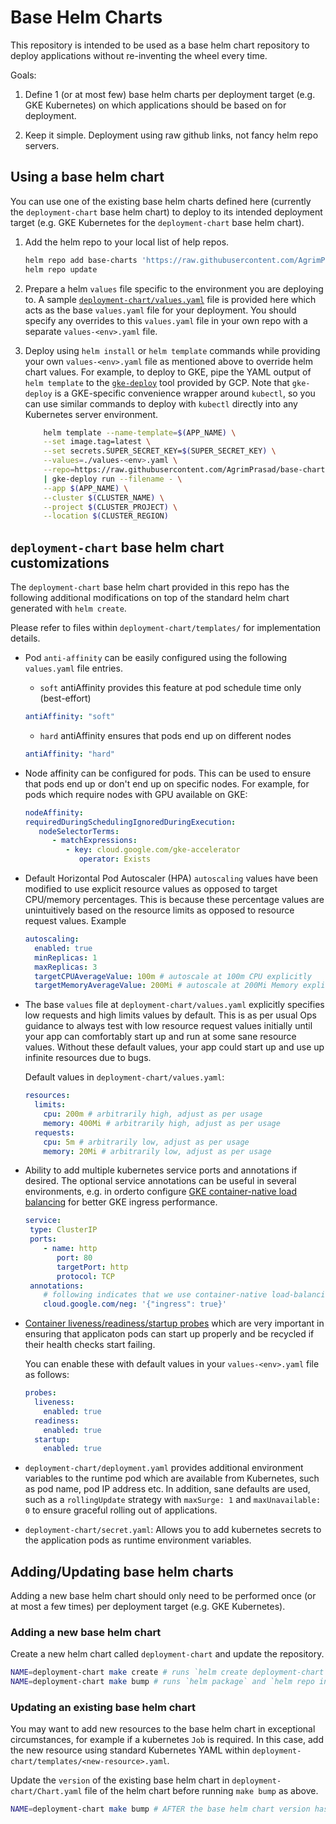 # Base Helm Charts

This repository is intended to be used as a base helm chart repository to deploy applications without re-inventing the wheel every time.

Goals:

1. Define 1 (or at most few) base helm charts per deployment target (e.g. GKE Kubernetes) on which applications should be based on for deployment.

1. Keep it simple. Deployment using raw github links, not fancy helm repo servers.

## Using a base helm chart

You can use one of the existing base helm charts defined here (currently the `deployment-chart` base helm chart) to deploy to its intended deployment target (e.g. GKE Kubernetes for the `deployment-chart` base helm chart).

1. Add the helm repo to your local list of help repos.

   ```sh
   helm repo add base-charts 'https://raw.githubusercontent.com/AgrimPrasad/base-charts/master/'
   helm repo update
   ```

2. Prepare a helm `values` file specific to the environment you are deploying to. A sample [`deployment-chart/values.yaml`](./deployment-chart/values.yaml) file is provided here which acts as the base `values.yaml` file for your deployment. You should specify any overrides to this `values.yaml` file in your own repo with a separate `values-<env>.yaml` file.

3. Deploy using `helm install` or `helm template` commands while providing your own `values-<env>.yaml` file as mentioned above to override helm chart values. For example, to deploy to GKE, pipe the YAML output of `helm template` to the [`gke-deploy`](https://cloud.google.com/build/docs/deploying-builds/deploy-gke) tool provided by GCP. Note that `gke-deploy` is a GKE-specific convenience wrapper around `kubectl`, so you can use similar commands to deploy with `kubectl` directly into any Kubernetes server environment.

   ```sh
       helm template --name-template=$(APP_NAME) \
       --set image.tag=latest \
       --set secrets.SUPER_SECRET_KEY=$(SUPER_SECRET_KEY) \
       --values=./values-<env>.yaml \
       --repo=https://raw.githubusercontent.com/AgrimPrasad/base-charts/master/ deployment-chart \
       | gke-deploy run --filename - \
       --app $(APP_NAME) \
       --cluster $(CLUSTER_NAME) \
       --project $(CLUSTER_PROJECT) \
       --location $(CLUSTER_REGION)
   ```

## `deployment-chart` base helm chart customizations

The `deployment-chart` base helm chart provided in this repo has the following additional modifications on top of the standard helm chart generated with `helm create`.

Please refer to files within `deployment-chart/templates/` for implementation details.

- Pod `anti-affinity` can be easily configured using the following `values.yaml` file entries.

  - `soft` antiAffinity provides this feature at pod schedule time only (best-effort)

  ```yaml
  antiAffinity: "soft"
  ```

  - `hard` antiAffinity ensures that pods end up on different nodes

  ```yaml
  antiAffinity: "hard"
  ```

- Node affinity can be configured for pods. This can be used to ensure that pods end up or don't end up on specific nodes. For example, for pods which require nodes with GPU available on GKE:

  ```yaml
  nodeAffinity:
  requiredDuringSchedulingIgnoredDuringExecution:
     nodeSelectorTerms:
        - matchExpressions:
           - key: cloud.google.com/gke-accelerator
              operator: Exists
  ```

- Default Horizontal Pod Autoscaler (HPA) `autoscaling` values have been modified to use explicit resource values as opposed to target CPU/memory percentages. This is because these percentage values are unintuitively based on the resource limits as opposed to resource request values. Example

  ```yaml
  autoscaling:
    enabled: true
    minReplicas: 1
    maxReplicas: 3
    targetCPUAverageValue: 100m # autoscale at 100m CPU explicitly
    targetMemoryAverageValue: 200Mi # autoscale at 200Mi Memory explicitly
  ```

- The base `values` file at `deployment-chart/values.yaml` explicitly specifies low requests and high limits values by default. This is as per usual Ops guidance to always test with low resource request values initially until your app can comfortably start up and run at some sane resource values. Without these default values, your app could start up and use up infinite resources due to bugs.

  Default values in `deployment-chart/values.yaml`:

  ```yaml
  resources:
    limits:
      cpu: 200m # arbitrarily high, adjust as per usage
      memory: 400Mi # arbitrarily high, adjust as per usage
    requests:
      cpu: 5m # arbitrarily low, adjust as per usage
      memory: 20Mi # arbitrarily low, adjust as per usage
  ```

- Ability to add multiple kubernetes service ports and annotations if desired. The optional service annotations can be useful in several environments, e.g. in orderto configure [GKE container-native load balancing](https://cloud.google.com/kubernetes-engine/docs/how-to/container-native-load-balancing) for better GKE ingress performance.

  ```yaml
  service:
   type: ClusterIP
   ports:
      - name: http
         port: 80
         targetPort: http
         protocol: TCP
   annotations:
      # following indicates that we use container-native load-balancing
      cloud.google.com/neg: '{"ingress": true}'
  ```

- [Container liveness/readiness/startup probes](https://kubernetes.io/docs/tasks/configure-pod-container/configure-liveness-readiness-startup-probes/#:~:text=The%20kubelet%20uses%20startup%20probes,interfere%20with%20the%20application%20startup.) which are very important in ensuring that applicaton pods can start up properly and be recycled if their health checks start failing.

  You can enable these with default values in your `values-<env>.yaml` file as follows:

  ```yaml
  probes:
    liveness:
      enabled: true
    readiness:
      enabled: true
    startup:
      enabled: true
  ```

- `deployment-chart/deployment.yaml` provides additional environment variables to the runtime pod which are available from Kubernetes, such as pod name, pod IP address etc. In addition, sane defaults are used, such as a `rollingUpdate` strategy with `maxSurge: 1` and `maxUnavailable: 0` to ensure graceful rolling out of applications.

- `deployment-chart/secret.yaml`: Allows you to add kubernetes secrets to the application pods as runtime environment variables.

## Adding/Updating base helm charts

Adding a new base helm chart should only need to be performed once (or at most a few times) per deployment target (e.g. GKE Kubernetes).

### Adding a new base helm chart

Create a new helm chart called `deployment-chart` and update the repository.

```sh
NAME=deployment-chart make create # runs `helm create deployment-chart`
NAME=deployment-chart make bump # runs `helm package` and `helm repo index`
```

### Updating an existing base helm chart

You may want to add new resources to the base helm chart in exceptional circumstances, for example if a kubernetes `Job` is required. In this case, add the new resource using standard Kubernetes YAML within `deployment-chart/templates/<new-resource>.yaml`.

Update the `version` of the existing base helm chart in `deployment-chart/Chart.yaml` file of the helm chart before running `make bump` as above.

```sh
NAME=deployment-chart make bump # AFTER the base helm chart version has been updated
```

